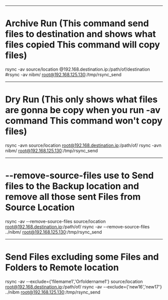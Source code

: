 



---------------------------------------------------------------------------

# Archive Run (This command send files to destination and shows what files copied <b>This command will copy files</b>)

rsync -av source/location <username>@192.168.destination.ip:/path/of/destination
#rsync -av nibm/ root@192.168.125.130:/tmp/rsync_send

---------------------------------------------------------------------------

# Dry Run (This only shows what files are gonna be copy when you run -av command <b>This command won't copy files</b>)

rsync -avn source/location root@192.168.destination.ip:/path/of/
rsync -avn nibm/ root@192.168.125.130:/tmp/rsync_send

---------------------------------------------------------------------------

# --remove-source-files use to Send files to the Backup location and remove all those sent Files from Source Location 

rsync -av --remove-source-files source/location root@192.168.destination.ip:/path/of/
rsync -av --remove-source-files ../nibm/ root@192.168.125.130:/tmp/rsync_send

---------------------------------------------------------------------------

# Send Files excluding some Files and Folders to Remote location

rsync -av --exclude={'filemame1','Orfoldername1'} source/location root@192.168.destination.ip:/path/of/
rsync -av --exclude={'new16','new17'} ../nibm root@192.168.125.130:/tmp/rsync_send















